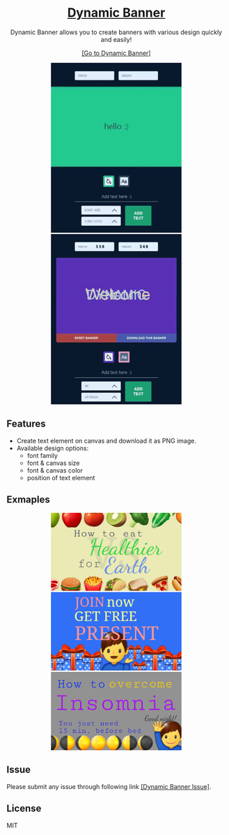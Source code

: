 <div align="center">
    <a href="https://jeremyoo.github.io/DynamicBanner/">
        <h1>Dynamic Banner</h1>
    </a>

Dynamic Banner allows you to create banners with various design quickly and easily!

[[Go to Dynamic Banner]](https://jeremyoo.github.io/DynamicBanner/)


<img src = "./src/static/example2.gif" width ="300" /> <img src = "./src/static/example1.gif" width ="300" />

</div>

## Features
- Create text element on canvas and download it as PNG image.
- Available design options:
    - font family
    - font & canvas size
    - font & canvas color
    - position of text element

## Exmaples
<div align="center">
    <img width="300" src="./src/static/banner/example_1.png">
    <img width="300" src="./src/static/banner/example_2.png">
    <img width="300" src="./src/static/banner/example_3.png">
</div>

## Issue
Please submit any issue through following link [[Dynamic Banner Issue]](https://github.com/jeremyoo/DynamicBanner/issues).

## License
MIT
